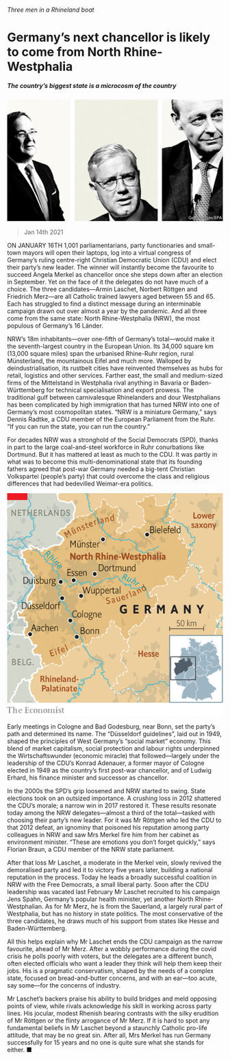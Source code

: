 ###### Three men in a Rhineland boat

# Germany’s next chancellor is likely to come from North Rhine-Westphalia 

##### The country’s biggest state is a microcosm of the country 

![image](images/20210116_EUD002_0.jpg) 

> Jan 14th 2021 


ON JANUARY 16TH 1,001 parliamentarians, party functionaries and small-town mayors will open their laptops, log into a virtual congress of Germany’s ruling centre-right Christian Democratic Union (CDU) and elect their party’s new leader. The winner will instantly become the favourite to succeed Angela Merkel as chancellor once she steps down after an election in September. Yet on the face of it the delegates do not have much of a choice. The three candidates—Armin Laschet, Norbert Röttgen and Friedrich Merz—are all Catholic trained lawyers aged between 55 and 65. Each has struggled to find a distinct message during an interminable campaign drawn out over almost a year by the pandemic. And all three come from the same state: North Rhine-Westphalia (NRW), the most populous of Germany’s 16 Länder.


NRW’s 18m inhabitants—over one-fifth of Germany’s total—would make it the seventh-largest country in the European Union. Its 34,000 square km (13,000 square miles) span the urbanised Rhine-Ruhr region, rural Münsterland, the mountainous Eifel and much more. Walloped by deindustrialisation, its rustbelt cities have reinvented themselves as hubs for retail, logistics and other services. Farther east, the small and medium-sized firms of the Mittelstand in Westphalia rival anything in Bavaria or Baden-Württemberg for technical specialisation and export prowess. The traditional gulf between carnivalesque Rhinelanders and dour Westphalians has been complicated by high immigration that has turned NRW into one of Germany’s most cosmopolitan states. “NRW is a miniature Germany,” says Dennis Radtke, a CDU member of the European Parliament from the Ruhr. “If you can run the state, you can run the country.”



For decades NRW was a stronghold of the Social Democrats (SPD), thanks in part to the large coal-and-steel workforce in Ruhr conurbations like Dortmund. But it has mattered at least as much to the CDU. It was partly in what was to become this multi-denominational state that its founding fathers agreed that post-war Germany needed a big-tent Christian Volkspartei (people’s party) that could overcome the class and religious differences that had bedevilled Weimar-era politics.

![image](images/20210116_eum970.png) 



Early meetings in Cologne and Bad Godesburg, near Bonn, set the party’s path and determined its name. The “Düsseldorf guidelines”, laid out in 1949, shaped the principles of West Germany’s “social market” economy. This blend of market capitalism, social protection and labour rights underpinned the Wirtschaftswunder (economic miracle) that followed—largely under the leadership of the CDU’s Konrad Adenauer, a former mayor of Cologne elected in 1949 as the country’s first post-war chancellor, and of Ludwig Erhard, his finance minister and successor as chancellor.


In the 2000s the SPD’s grip loosened and NRW started to swing. State elections took on an outsized importance. A crushing loss in 2012 shattered the CDU’s morale; a narrow win in 2017 restored it. These results resonate today among the NRW delegates—almost a third of the total—tasked with choosing their party’s new leader. For it was Mr Röttgen who led the CDU to that 2012 defeat, an ignominy that poisoned his reputation among party colleagues in NRW and saw Mrs Merkel fire him from her cabinet as environment minister. “These are emotions you don’t forget quickly,” says Florian Braun, a CDU member of the NRW state parliament.


After that loss Mr Laschet, a moderate in the Merkel vein, slowly revived the demoralised party and led it to victory five years later, building a national reputation in the process. Today he leads a broadly successful coalition in NRW with the Free Democrats, a small liberal party. Soon after the CDU leadership was vacated last February Mr Laschet recruited to his campaign Jens Spahn, Germany’s popular health minister, yet another North Rhine-Westphalian. As for Mr Merz, he is from the Sauerland, a largely rural part of Westphalia, but has no history in state politics. The most conservative of the three candidates, he draws much of his support from states like Hesse and Baden-Württemberg.


All this helps explain why Mr Laschet ends the CDU campaign as the narrow favourite, ahead of Mr Merz. After a wobbly performance during the covid crisis he polls poorly with voters, but the delegates are a different bunch, often elected officials who want a leader they think will help them keep their jobs. His is a pragmatic conservatism, shaped by the needs of a complex state, focused on bread-and-butter concerns, and with an ear—too acute, say some—for the concerns of industry.


Mr Laschet’s backers praise his ability to build bridges and meld opposing points of view, while rivals acknowledge his skill in working across party lines. His jocular, modest Rhenish bearing contrasts with the silky erudition of Mr Röttgen or the flinty arrogance of Mr Merz. If it is hard to spot any fundamental beliefs in Mr Laschet beyond a staunchly Catholic pro-life attitude, that may be no great sin. After all, Mrs Merkel has run Germany successfully for 15 years and no one is quite sure what she stands for either. ■

